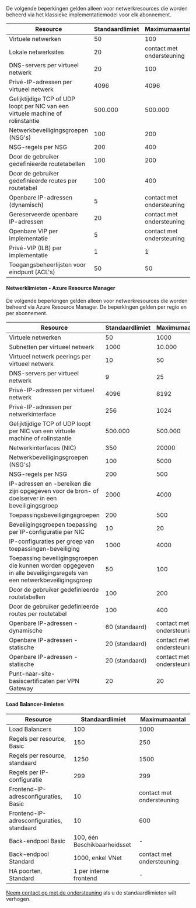 <a name="virtual-networking-limits-classic"></a>De volgende beperkingen gelden alleen voor netwerkresources die worden beheerd via het klassieke implementatiemodel voor elk abonnement.

| Resource | Standaardlimiet | Maximumaantal |
| --- | --- | --- |
| Virtuele netwerken |50 |100 |
| Lokale netwerksites |20 |contact met ondersteuning |
| DNS-servers per virtueel netwerk |20 |100 |
| Privé-IP-adressen per virtueel netwerk |4096 |4096 |
| Gelijktijdige TCP of UDP loopt per NIC van een virtuele machine of rolinstantie |500.000 |500.000 |
| Netwerkbeveiligingsgroepen (NSG's) |100 |200 |
| NSG-regels per NSG |200 |400 |
| Door de gebruiker gedefinieerde routetabellen |100 |200 |
| Door de gebruiker gedefinieerde routes per routetabel |100 |400 |
| Openbare IP-adressen (dynamisch) |5 |contact met ondersteuning |
| Gereserveerde openbare IP-adressen |20 |contact met ondersteuning |
| Openbare VIP per implementatie |5 |contact met ondersteuning |
| Privé-VIP (ILB) per implementatie |1 |1 |
| Toegangsbeheerlijsten voor eindpunt (ACL's) |50 |50 |

#### <a name="azure-resource-manager-virtual-networking-limits"></a>Netwerklimieten - Azure Resource Manager
De volgende beperkingen gelden alleen voor netwerkresources die worden beheerd via Azure Resource Manager. De beperkingen gelden per regio en per abonnement.

| Resource | Standaardlimiet | Maximumaantal |
| --- | --- | --- |
| Virtuele netwerken |50 |1000 |
| Subnetten per virtueel netwerk |1000 |10.000 |
| Virtueel netwerk peerings per virtueel netwerk |10 |50 |
| DNS-servers per virtueel netwerk |9 |25 |
| Privé-IP-adressen per virtueel netwerk |4096 |8192 |
| Privé-IP-adressen per netwerkinterface |256 |1024 |
| Gelijktijdige TCP of UDP loopt per NIC van een virtuele machine of rolinstantie |500.000 |500.000 |
| Netwerkinterfaces (NIC) |350 |20000 |
| Netwerkbeveiligingsgroepen (NSG's) |100 |5000 |
| NSG-regels per NSG |200 |500 |
| IP-adressen en -bereiken die zijn opgegeven voor de bron- of doelserver in een beveiligingsgroep |2000 |4000 |
| Toepassingsbeveiligingsgroepen |200 |500 |
| Beveiligingsgroepen toepassing per IP-configuratie per NIC |10 |20 |
| IP-configuraties per groep van toepassingen-beveiliging |1000 |4000 |
| Toepassing beveiligingsgroepen die kunnen worden opgegeven in alle beveiligingsregels van een netwerkbeveiligingsgroep |50 |100 |
| Door de gebruiker gedefinieerde routetabellen |100 |200 |
| Door de gebruiker gedefinieerde routes per routetabel |100 |400 |
| Openbare IP-adressen - dynamische |60 (standaard) |contact met ondersteuning |
| Openbare IP-adressen - statische |20 (standaard) |contact met ondersteuning |
| Openbare IP-adressen - statische |20 (standaard) |contact met ondersteuning |
| Punt-naar-site-basiscertificaten per VPN Gateway |20 |20 |

#### <a name="load-balancer"></a>Load Balancer-limieten

| Resource | Standaardlimiet | Maximumaantal |
| --- | --- | --- |
| Load Balancers | 100 | 1000 |
| Regels per resource, Basic | 150 | 250 |
| Regels per resource, standaard | 1250 | 1500 |
| Regels per IP-configuratie | 299 |299 |
| Frontend-IP-adresconfiguraties, Basic | 10 | contact met ondersteuning |
| Frontend-IP-adresconfiguraties, standaard | 10 | 600 |
| Back-endpool Basic | 100, één Beschikbaarheidsset | - |
| Back-endpool Standard | 1000, enkel VNet | contact met ondersteuning |
| HA poorten, Standard | 1 per interne frontend | - |

[Neem contact op met de ondersteuning](../articles/azure-supportability/resource-manager-core-quotas-request.md ) als u de standaardlimieten wilt verhogen.

